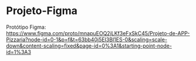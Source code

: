 # Projeto-Figma
Protótipo Figma:
https://www.figma.com/proto/mnapuEOQ2jLKf3eFxSkC45/Projeto-de-APP-Pizzaria?node-id=0-1&p=f&t=63bb40j5EI3Bl1ES-0&scaling=scale-down&content-scaling=fixed&page-id=0%3A1&starting-point-node-id=1%3A3
